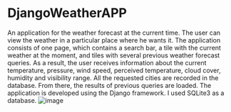 # DjangoWeatherAPP
An application for the weather forecast at the current time. The user can view the weather in a particular place where he wants it. 
The application consists of one page, which contains a search bar, a tile with the current weather at the moment, 
and tiles with several previous weather forecast queries. 
As a result, the user receives information about the current temperature, pressure, wind speed, perceived temperature, cloud cover, humidity and visibility range. 
All the requested cities are recorded in the database. From there, the results of previous queries are loaded. 
The application is developed using the Django framework. I used SQLite3 as a database.
![image](https://user-images.githubusercontent.com/91566054/182411884-6af9874f-2e7c-413a-aa42-372da5378748.png)
